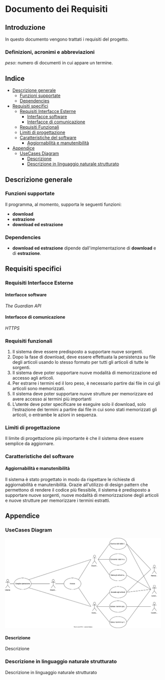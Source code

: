# Documento dei Requisiti

## Introduzione

In questo documento vengono trattati i requisiti del progetto. 

### Definizioni, acronimi e abbreviazioni

_peso_: numero di documenti in cui appare un termine.

## Indice

- [Descrizione generale](#Descrizione-generale)
  - [Funzioni supportate](#Funzioni-supportate)
  - [Dependencies](#Dependencies)
- [Requisiti specifici](#Requisiti-specifici)
  - [Requisiti Interfacce Esterne](#Requisiti-Interfacce-Esterne)
    - [Interfacce software](#Interfacce-software)
    - [Interfacce di comunicazione](#Interfacce-di-comunicazione)
  - [Requisiti Funzionali](#Requisiti-Funzionali)
  - [Limiti di progettazione](#Limiti-di-progettazione)
  - [Caratteristiche del software](#Caratteristiche-del-software)
    - [Aggiornabilità e manutenibilità](#Aggiornabilità-e-manutenibilità)
- [Appendice](#Appendice)
  - [UseCases Diagram](#UseCases-Diagram)
    - [Descrizione](#Descrizione)
    - [Descrizione in linguaggio naturale strutturato](#Descrizione-in-linguaggio-naturale-strutturato)

## Descrizione generale

### Funzioni supportate

Il programma, al momento, supporta le seguenti funzioni:
- **download**
- **estrazione**
- **download ed estrazione**

### Dependencies

- **download ed estrazione** dipende dall'implementazione di **download** e di **estrazione**.
## Requisiti specifici

### Requisiti Interfacce Esterne

#### Interfacce software

_The Guardian API_

#### Interfacce di comunicazione

_HTTPS_

### Requisiti funzionali

1. Il sistema deve essere predisposto a supportare nuove sorgenti.
2. Dopo la fase di download, deve essere effettuata la persistenza su file
   degli articoli usando lo stesso formato per tutti gli articoli di tutte le
   sorgenti.
3. Il sistema deve poter supportare nuove modalità di memorizzazione ed
   accesso agli articoli.
4. Per estrarre i termini ed il loro peso,
   è necessario partire dai file in cui gli articoli sono memorizzati.
5. Il sistema deve poter supportare nuove strutture per memorizzare ed
   avere accesso ai termini più importanti
6. L’utente deve poter specificare se eseguire solo il download, solo
   l’estrazione dei termini a partire dai file in cui sono stati memorizzati gli
   articoli, o entrambe le azioni in sequenza.

### Limiti di progettazione

Il limite di progettazione più importante è che il sistema deve essere semplice da aggiornare.

### Caratteristiche del software

#### Aggiornabilità e manutenibilità

Il sistema è stato progettato in modo da rispettare le richieste di aggiornabilità e manutenibilità.
Grazie all'utilizzo di design pattern che permettono di rendere il codice più flessibile, il sistema è predisposto a supportare nuove sorgenti, 
nuove modalità di memorizzazione degli articoli e nuove strutture per memorizzare i termini estratti.

## Appendice

### UseCases Diagram

![Use Cases Diagram](use_cases_diagram.svg)

#### Descrizione

Descrizione

### Descrizione in linguaggio naturale strutturato

Descrizione in linguaggio naturale strutturato
